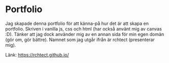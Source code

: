 # Portfolio
Jag skapade denna portfolio för att känna-på hur det är att skapa en portfolio. Skriven i vanilla js, css och html (har också använt mig av canvas :D). Tänker att jag dock använder mig av en annan sida för min egen domän (gör om, gör bättre). Namnet som jag utgår ifrån är rchtect (presenterar mig).

Länk: https://rchtect.github.io/
